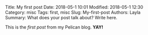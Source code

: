 Title: My first post
Date: 2018-05-1 10:01
Modified: 2018-05-1 12:30
Category: misc
Tags: first, misc
Slug: My-first-post
Authors: Layla
Summary: What does your post talk about? Write here.

This is the *first post* from my Pelican blog. **YAY!**

